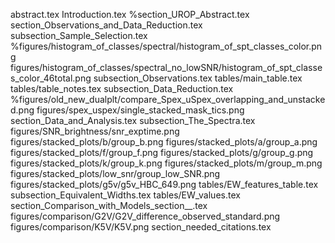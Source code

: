 abstract.tex
Introduction.tex
%section_UROP_Abstract.tex
section_Observations_and_Data_Reduction.tex
subsection_Sample_Selection.tex
%figures/histogram_of_classes/spectral/histogram_of_spt_classes_color.png
figures/histogram_of_classes/spectral_no_lowSNR/histogram_of_spt_classes_color_46total.png
subsection_Observations.tex
tables/main_table.tex
tables/table_notes.tex
subsection_Data_Reduction.tex
%figures/old_new_dualplt/compare_Spex_uSpex_overlapping_and_unstacked.png
figures/spex_uspex/single_stacked_mask_tics.png
section_Data_and_Analysis.tex
subsection_The_Spectra.tex
figures/SNR_brightness/snr_exptime.png
figures/stacked_plots/b/group_b.png
figures/stacked_plots/a/group_a.png
figures/stacked_plots/f/group_f.png
figures/stacked_plots/g/group_g.png
figures/stacked_plots/k/group_k.png
figures/stacked_plots/m/group_m.png
figures/stacked_plots/low_snr/group_low_SNR.png
figures/stacked_plots/g5v/g5v_HBC_649.png
tables/EW_features_table.tex
subsection_Equivalent_Widths.tex
tables/EW_values.tex
section_Comparison_with_Models_section__.tex
figures/comparison/G2V/G2V_difference_observed_standard.png
figures/comparison/K5V/K5V.png
section_needed_citations.tex